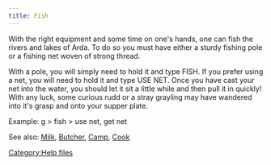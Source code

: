 ```yaml
---
title: Fish
---
```


With the right equipment and some time on one's hands, one can fish the
rivers and lakes of Arda. To do so you must have either a sturdy fishing
pole or a fishing net woven of strong thread.

With a pole, you will simply need to hold it and type FISH. If you
prefer using a net, you will need to hold it and type USE NET. Once you
have cast your net into the water, you should let it sit a little while
and then pull it in quickly! With any luck, some curious rudd or a stray
grayling may have wandered into it's grasp and onto your supper plate.

Example: <nowiki>g \> fish \> use net, get net

</pre>

See also: [Milk](Milk "wikilink"), [Butcher](Butcher "wikilink"),
[Camp](Camp "wikilink"), [Cook](Cook "wikilink")

[Category:Help files](Category:Help_files "wikilink")